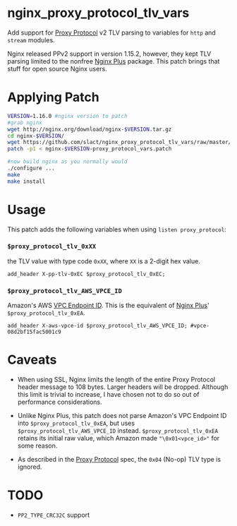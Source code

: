 # nginx_proxy_protocol_tlv_vars

Add support for [Proxy Protocol](http://www.haproxy.org/download/1.8/doc/proxy-protocol.txt) v2 TLV parsing to variables for `http` and `stream` modules.

Nginx released PPv2 support in version 1.15.2, however, they kept TLV parsing limited to the nonfree [Nginx Plus](https://www.nginx.com/blog/nginx-plus-r16-released/#r16-ppv2-privatelink) package. This patch brings that stuff for open source Nginx users.

# Applying Patch

```bash
VERSION=1.16.0 #nginx version to patch
#grab nginx
wget http://nginx.org/download/nginx-$VERSION.tar.gz
cd nginx-$VERSION/
wget https://github.com/slact/nginx_proxy_protocol_tlv_vars/raw/master/nginx-$VERSION-proxy_protocol_vars.patch
patch -p1 < nginx-$VERSION-proxy_protocol_vars.patch

#now build nginx as you normally would
./configure ...
make
make install
```

# Usage

This patch adds the following variables when using `listen proxy_protocol`:

### `$proxy_protocol_tlv_0xXX`
  the TLV value with type code `0xXX`, where `XX` is a 2-digit hex value.
  ```nginx
  add_header X-pp-tlv-0xEC $proxy_protocol_tlv_0xEC;
  ```
  

### `$proxy_protocol_tlv_AWS_VPCE_ID`
  Amazon's AWS [VPC Endpoint ID](https://docs.aws.amazon.com/elasticloadbalancing/latest/network/load-balancer-target-groups.html#custom-tlv). This is the equivalent of [Nginx Plus](https://www.nginx.com/blog/nginx-plus-r16-released/#r16-ppv2-privatelink)' `$proxy_protocol_tlv_0xEA`.
  ```nginx
  add_header X-aws-vpce-id $proxy_protocol_tlv_AWS_VPCE_ID; #vpce-08d2bf15fac5001c9
  ```
  
# Caveats

- When using SSL, Nginx limits the length of the entire Proxy Protocol header message to 108 bytes. Larger headers will be dropped. Although this limit is trivial to increase, I have chosen not to do so out of performance considerations. 

- Unlike Nginx Plus, this patch does not parse Amazon's VPC Endpoint ID into `$proxy_protocol_tlv_0xEA`, but uses `$proxy_protocol_tlv_AWS_VPCE_ID` instead. `$proxy_protocol_tlv_0xEA` retains its initial raw value, which Amazon made `"\0x01<vpce_id>"` for some reason.

- As described in the [Proxy Protocol](http://www.haproxy.org/download/1.8/doc/proxy-protocol.txt) spec, the `0x04` (No-op) TLV type is ignored.

# TODO

 - `PP2_TYPE_CRC32C` support
